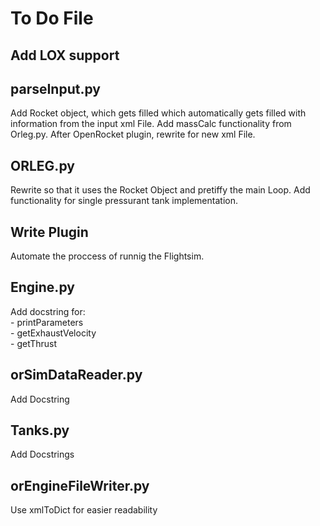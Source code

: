 # To Do File

## Add LOX support

## parseInput.py
Add Rocket object, which gets filled which automatically gets filled with information from the input xml File. Add massCalc functionality from Orleg.py. After OpenRocket plugin, rewrite for new xml File.

## ORLEG.py
Rewrite so that it uses the Rocket Object and pretiffy the main Loop. Add functionality for single pressurant tank implementation.

## Write Plugin

Automate the proccess of runnig the Flightsim.

## Engine.py

Add docstring for:  
    - printParameters  
    - getExhaustVelocity  
    - getThrust  


## orSimDataReader.py

Add Docstring

## Tanks.py

Add Docstrings

## orEngineFileWriter.py

Use xmlToDict for easier readability